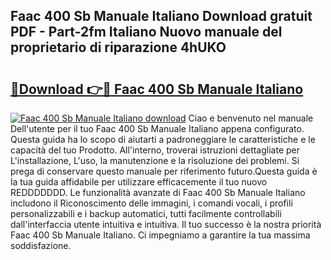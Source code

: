 ## Faac 400 Sb Manuale Italiano Download gratuit PDF - Part-2fm Italiano Nuovo manuale del proprietario di riparazione 4hUKO

# <h2><a href="http://dfea089.blite.top/?on=Faac+400+Sb+Manuale+Italiano">🔗Download 👉🔴 Faac 400 Sb Manuale Italiano</a></h2>

[![Faac 400 Sb Manuale Italiano download](https://i.imgur.com/lujVjoI.png)](http://dfea089.blite.top/?on=Faac+400+Sb+Manuale+Italiano)
Ciao e benvenuto nel manuale Dell'utente per il tuo Faac 400 Sb Manuale Italiano appena configurato. Questa guida ha lo scopo di aiutarti a padroneggiare le caratteristiche e le capacità del tuo Prodotto. All'interno, troverai istruzioni dettagliate per L'installazione, L'uso, la manutenzione e la risoluzione dei problemi. Si prega di conservare questo manuale per riferimento futuro.Questa guida è la tua guida affidabile per utilizzare efficacemente il tuo nuovo REDDDDDDD. Le funzionalità avanzate di Faac 400 Sb Manuale Italiano includono il Riconoscimento delle immagini, i comandi vocali, i profili personalizzabili e i backup automatici, tutti facilmente controllabili dall'interfaccia utente intuitiva e intuitiva. Il tuo successo è la nostra priorità Faac 400 Sb Manuale Italiano. Ci impegniamo a garantire la tua massima soddisfazione.
